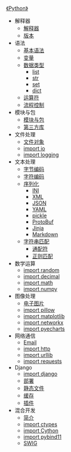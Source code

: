 [《Python》](index.md)

- 解释器
  - [解释器](解释器/解释器.md)
  - [版本](解释器/版本.md)
- 语法
  - [基本语法](语法/基本语法.md)
  - [变量](语法/变量.md)
  - [数据类型](语法/数据类型/数据类型.md)
    - [list](语法/数据类型/list.md)
    - [str](语法/数据类型/str.md)
    - [set](语法/数据类型/set.md)
    - [dict](语法/数据类型/dict.md)
  - [运算符](语法/运算符.md)
  - [流程控制](语法/流程控制.md)
- 模块与包
  - [模块与包](模块与包/模块与包.md)
  - [第三方库](模块与包/第三方库.md)
- 文件处理
  - [文件对象](文件处理/文件对象.md)
  - [import io](文件处理/io.md)
  - [import logging](文件处理/logging.md)
- 文本处理
  - [字节编码](文本处理/字节编码.md)
  - [字符编码](文本处理/字符编码.md)
  - [序列化](文本处理/序列化/序列化.md)
    - [INI](文本处理/序列化/INI.md)
    - [XML](文本处理/序列化/XML.md)
    - [JSON](文本处理/序列化/JSON.md)
    - [YAML](文本处理/序列化/YAML.md)
    - [pickle](文本处理/序列化/pickle.md)
    - [ProtoBuf](文本处理/序列化/ProtoBuf.md)
    - [Jinja](文本处理/序列化/Jinja.md)
    - [Markdown](文本处理/序列化/Markdown.md)
  - [字符串匹配](文本处理/字符串匹配/字符串匹配.md)
    - [通配符](文本处理/字符串匹配/通配符.md)
    - [正则匹配](文本处理/字符串匹配/正则匹配.md)
- 数学运算
  - [import random](数学运算/random.md)
  - [import decimal](数学运算/decimal.md)
  - [import math](数学运算/math.md)
  - [import numpy](数学运算/numpy.md)
- 图像处理
  - [电子图片](图像处理/电子图片.md)
  - [import pillow](图像处理/Pillow.md)
  - [import matplotlib](图像处理/Matplotlib.md)
  - [import networkx](图像处理/NetworkX.md)
  - [import pyecharts](图像处理/pyecharts.md)
- 网络通信
  - [Email](网络通信/Email.md)
  - [import http](网络通信/http.md)
  - [import urllib](网络通信/urllib.md)
  - [import requests](网络通信/requests.md)
- Django
  - [import django](Django/Django.md)
  - [部署](Django/部署.md)
  - [静态文件](Django/静态文件.md)
  - [缓存](Django/缓存.md)
  - [插件](Django/插件.md)
- 混合开发
  - [简介](混合开发/简介.md)
  - [import ctypes](混合开发/ctypes.md)
  - [import Cython](混合开发/Cython.md)
  - [import pybind11](混合开发/pybind11.md)
  - [SWIG](混合开发/SWIG.md)
